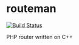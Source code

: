 routeman
========
[![Build Status](https://travis-ci.org/nkt/routeman.svg)](https://travis-ci.org/nkt/routeman)

PHP router written on C++
